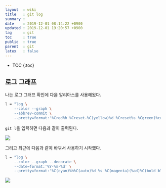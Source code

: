 ```yaml
---
layout  : wiki
title   : git log
summary : 
date    : 2019-12-01 08:14:22 +0900
updated : 2019-12-01 19:20:57 +0900
tag     : git
toc     : true
public  : true
parent  : git
latex   : false
---
```

* TOC
{:toc}

## 로그 그래프

나는 로그 그래프 확인에 다음 알리아스를 사용해왔다.

```sh
l = "log \
    --color --graph \
    --abbrev-commit \
    --pretty=format:'%Cred%h %Creset-%C(yellow)%d %Creset%s %Cgreen(%cr)%C(bold blue)<%an>'"
```

`git l`을 입력하면 다음과 같이 출력된다.

![](https://user-images.githubusercontent.com/1855714/69907636-866a3000-141b-11ea-8b50-732c038279a3.png )

그리고 최근에 다음과 같이 바꿔서 사용하기 시작했다.

```sh
l = "log \
    --color --graph --decorate \
    --date=format:'%Y-%m-%d' \
    --pretty=format:'%C(cyan)%h%C(auto)%d %s %C(magenta)(%ad)%C(bold blue) %an'"
```

![](https://user-images.githubusercontent.com/1855714/69907643-a26dd180-141b-11ea-9359-9a809f5b621e.png )


